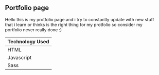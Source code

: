## Portfolio page

Hello this is my protfolio page and i try to constantly update with new stuff <br>
that i learn or thinks is the right thing for my protfolio so consider my portfolio never really done :)



Technology Used  | 
------------- | 
HTML  | 
Javascript  | 
Sass|[Sass](https://sass-lang.com/)

